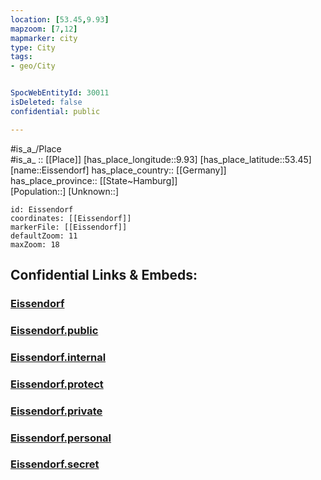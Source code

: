```yaml
---
location: [53.45,9.93] 
mapzoom: [7,12] 
mapmarker: city 
type: City
tags:
- geo/City


SpocWebEntityId: 30011
isDeleted: false
confidential: public

---
```

#is_a_/Place  
#is_a_ :: [[Place]] 
[has_place_longitude::9.93] 
[has_place_latitude::53.45] 
[name::Eissendorf] 
has_place_country:: [[Germany]]  
has_place_province:: [[State~Hamburg]]  
[Population::] 
[Unknown::] 


```leaflet
id: Eissendorf
coordinates: [[Eissendorf]] 
markerFile: [[Eissendorf]] 
defaultZoom: 11 
maxZoom: 18
```


## Confidential Links & Embeds: 

### [Eissendorf](/_Standards/Earth/Continent/Europe/Europe~Central/Germany/Germany~West/State~Hamburg/cities~Hamburg/Eissendorf.md) 

### [Eissendorf.public](/_public/Earth/Continent/Europe/Europe~Central/Germany/Germany~West/State~Hamburg/cities~Hamburg/Eissendorf.public.md) 

### [Eissendorf.internal](/_internal/Earth/Continent/Europe/Europe~Central/Germany/Germany~West/State~Hamburg/cities~Hamburg/Eissendorf.internal.md) 

### [Eissendorf.protect](/_protect/Earth/Continent/Europe/Europe~Central/Germany/Germany~West/State~Hamburg/cities~Hamburg/Eissendorf.protect.md) 

### [Eissendorf.private](/_private/Earth/Continent/Europe/Europe~Central/Germany/Germany~West/State~Hamburg/cities~Hamburg/Eissendorf.private.md) 

### [Eissendorf.personal](/_personal/Earth/Continent/Europe/Europe~Central/Germany/Germany~West/State~Hamburg/cities~Hamburg/Eissendorf.personal.md) 

### [Eissendorf.secret](/_secret/Earth/Continent/Europe/Europe~Central/Germany/Germany~West/State~Hamburg/cities~Hamburg/Eissendorf.secret.md)

